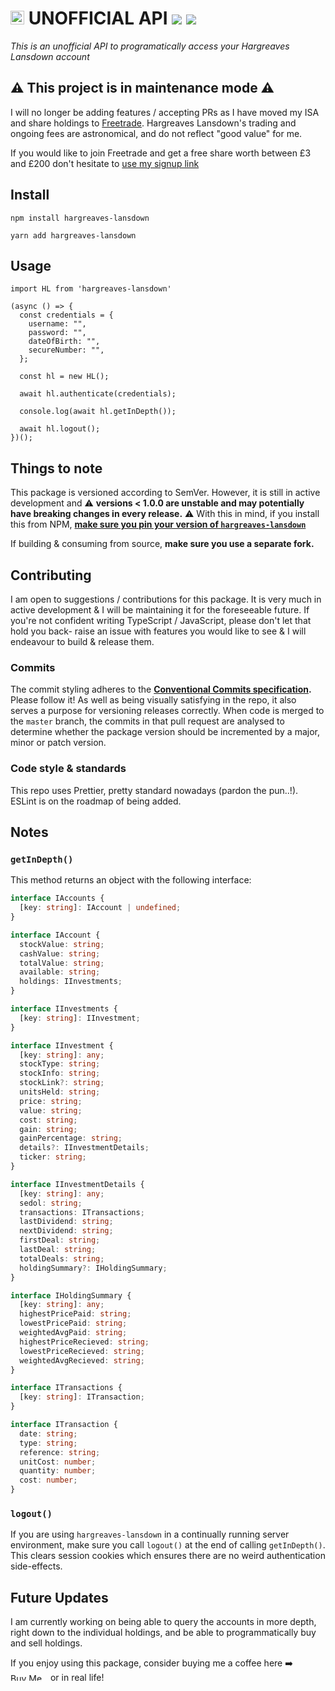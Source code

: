 # <img src="https://upload.wikimedia.org/wikipedia/en/thumb/3/32/Hargreaves_Lansdown_logo.svg/1280px-Hargreaves_Lansdown_logo.svg.png" height="22" /> UNOFFICIAL API ![](https://github.com/jamiehaywood/hl/workflows/build/badge.svg) ![](https://img.shields.io/npm/v/hargreaves-lansdown)

_This is an unofficial API to programatically access your Hargreaves Lansdown account_

## ⚠️ This project is in maintenance mode ⚠️
I will no longer be adding features / accepting PRs as I have moved my ISA and share holdings to [Freetrade](https://freetrade.io/). 
Hargreaves Lansdown's trading and ongoing fees are astronomical, and do not reflect "good value" for me. 

If you would like to join Freetrade and get a free share worth between £3 and £200 don't hesitate to [use my signup link](https://magic.freetrade.io/join/jamie/8d008b5f)

## Install

```
npm install hargreaves-lansdown
```

```
yarn add hargreaves-lansdown
```

## Usage

```
import HL from 'hargreaves-lansdown'

(async () => {
  const credentials = {
    username: "",
    password: "",
    dateOfBirth: "",
    secureNumber: "",
  };

  const hl = new HL();

  await hl.authenticate(credentials);

  console.log(await hl.getInDepth());

  await hl.logout();
})();
```

## Things to note

This package is versioned according to SemVer. However, it is still in active development and ⚠️ **versions < 1.0.0 are unstable and may potentially have breaking changes in every release.** ⚠️ With this in mind, if you install this from NPM, [**make sure you pin your version of `hargreaves-lansdown`**](https://docs.renovatebot.com/dependency-pinning/#what-is-dependency-pinning:~:text=If%20instead%20you%20%22pin%22%20your%20dependencies,foobar%20version%201.1.0%20and%20no%20other%22.)

If building & consuming from source, **make sure you use a separate fork.**

## Contributing
I am open to suggestions / contributions for this package. It is very much in active development & I will be maintaining it for the foreseeable future. If you're not confident writing TypeScript / JavaScript, please don't let that hold you back- raise an issue with features you would like to see & I will endeavour to build & release them. 

### Commits

The commit styling adheres to the **[Conventional Commits specification](https://www.conventionalcommits.org/en/v1.0.0/).** Please follow it!
As well as being visually satisfying in the repo, it also serves a purpose for versioning releases correctly.
When code is merged to the `master` branch, the commits in that pull request are analysed to determine whether the package version should be incremented by a major, minor or patch version.

### Code style & standards

This repo uses Prettier, pretty standard nowadays (pardon the pun..!). ESLint is on the roadmap of being added.

## Notes

### `getInDepth()`

This method returns an object with the following interface:

```ts
interface IAccounts {
  [key: string]: IAccount | undefined;
}

interface IAccount {
  stockValue: string;
  cashValue: string;
  totalValue: string;
  available: string;
  holdings: IInvestments;
}

interface IInvestments {
  [key: string]: IInvestment;
}

interface IInvestment {
  [key: string]: any;
  stockType: string;
  stockInfo: string;
  stockLink?: string;
  unitsHeld: string;
  price: string;
  value: string;
  cost: string;
  gain: string;
  gainPercentage: string;
  details?: IInvestmentDetails;
  ticker: string;
}

interface IInvestmentDetails {
  [key: string]: any;
  sedol: string;
  transactions: ITransactions;
  lastDividend: string;
  nextDividend: string;
  firstDeal: string;
  lastDeal: string;
  totalDeals: string;
  holdingSummary?: IHoldingSummary;
}

interface IHoldingSummary {
  [key: string]: any;
  highestPricePaid: string;
  lowestPricePaid: string;
  weightedAvgPaid: string;
  highestPriceRecieved: string;
  lowestPriceRecieved: string;
  weightedAvgRecieved: string;
}

interface ITransactions {
  [key: string]: ITransaction;
}

interface ITransaction {
  date: string;
  type: string;
  reference: string;
  unitCost: number;
  quantity: number;
  cost: number;
}
```

### `logout()`

If you are using `hargreaves-lansdown` in a continually running server environment, make sure you call `logout()` at the end of calling `getInDepth()`. This clears session cookies which ensures there are no weird authentication side-effects.

## Future Updates

I am currently working on being able to query the accounts in more depth, right down to the individual holdings, and be able to programmatically buy and sell holdings.

If you enjoy using this package, consider buying me a coffee here ➡️ <a href="https://www.buymeacoffee.com/jamiehaywood" target="_blank"><img src="https://www.buymeacoffee.com/assets/img/custom_images/orange_img.png" alt="Buy Me A Coffee" style="height: 12px !important;width: 60px" ></a> or in real life!

